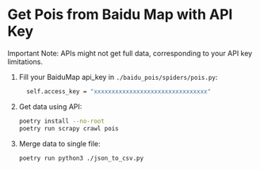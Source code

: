 # Get Pois from Baidu Map with API Key

Important Note: APIs might not get full data, corresponding to your API key limitations.

1. Fill your BaiduMap api_key in `./baidu_pois/spiders/pois.py`:

   ```bash
     self.access_key = "xxxxxxxxxxxxxxxxxxxxxxxxxxxxxxxx"
   ```

2. Get data using API:

   ```bash
   poetry install --no-root
   poetry run scrapy crawl pois
   ```

3. Merge data to single file:

   ```bash
   poetry run python3 ./json_to_csv.py
   ```
